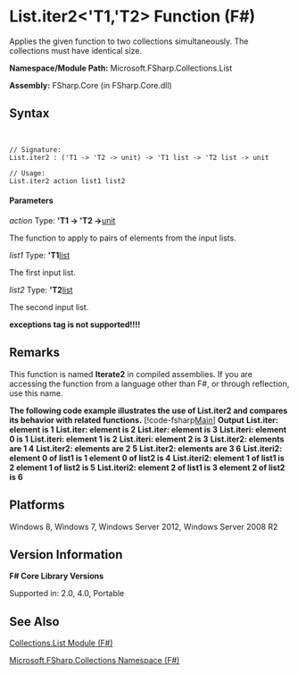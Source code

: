# List.iter2<'T1,'T2> Function (F#)

Applies the given function to two collections simultaneously. The collections must have identical size.

**Namespace/Module Path:** Microsoft.FSharp.Collections.List

**Assembly:** FSharp.Core (in FSharp.Core.dll)


## Syntax


```


// Signature:
List.iter2 : ('T1 -> 'T2 -> unit) -> 'T1 list -> 'T2 list -> unit

// Usage:
List.iter2 action list1 list2

```



#### Parameters
*action*
Type: **'T1 -&gt; 'T2 -&gt;**[unit](http://msdn.microsoft.com/en-us/library/00b837c2-6c8a-483a-87d3-0479c64037a7)


The function to apply to pairs of elements from the input lists.


*list1*
Type: **'T1**[list](http://msdn.microsoft.com/en-us/library/c627b668-477b-4409-91ed-06d7f1b3e4a7)


The first input list.


*list2*
Type: **'T2**[list](http://msdn.microsoft.com/en-us/library/c627b668-477b-4409-91ed-06d7f1b3e4a7)


The second input list.



**exceptions tag is not supported!!!!**

## Remarks
This function is named **Iterate2** in compiled assemblies. If you are accessing the function from a language other than F#, or through reflection, use this name.

**The following code example illustrates the use of List.iter2 and compares its behavior with related functions.**
[!code-fsharp[Main](snippets/fslists/snippet17.fs)]
**Output**
**List.iter: element is 1**
**List.iter: element is 2**
**List.iter: element is 3**
**List.iteri: element 0 is 1**
**List.iteri: element 1 is 2**
**List.iteri: element 2 is 3**
**List.iter2: elements are 1 4**
**List.iter2: elements are 2 5**
**List.iter2: elements are 3 6**
**List.iteri2: element 0 of list1 is 1 element 0 of list2 is 4**
**List.iteri2: element 1 of list1 is 2 element 1 of list2 is 5**
**List.iteri2: element 2 of list1 is 3 element 2 of list2 is 6**
## Platforms
Windows 8, Windows 7, Windows Server 2012, Windows Server 2008 R2


## Version Information
**F# Core Library Versions**

Supported in: 2.0, 4.0, Portable




## See Also
[Collections.List Module &#40;F&#35;&#41;](Collections.List+Module+%28FSharp%29.md)

[Microsoft.FSharp.Collections Namespace &#40;F&#35;&#41;](Microsoft.FSharp.Collections+Namespace+%28FSharp%29.md)

